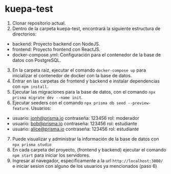 # kuepa-test

1. Clonar repositorio actual.
2. Dentro de la carpeta kuepa-test, encontrará la siguiente estructura de directorios:
  - backend: Proyecto backend con NodeJS.
  - frontend: Proyecto frontend con ReactJS.
  - docker-compose.yml: Configuración para el contenedor de la base de datos con PostgreSQL.
3. En la carpeta raiz, ejecutar el comando `docker-compose up` para inicializar el contenedor de docker con la base de datos.
4. Entrar en las carpetas de frontend y backend e instalar dependencias con `npm install`.
5. Ejecutar las migraciones para la base de datos, con el comando `npx prisma migrate dev --name init`.
6. Ejecutar seeders con el comando `npx prisma db seed --preview-feature`. Usuarios:
  - usuario: jonh@prisma.io contraseña: 123456 rol: moderador
  - usuario: bob@prisma.io contraseña: 123456 rol: estudiante
  - usuario: alice@prisma.io contraseña: 123456 rol: estudiante
7. Puede visualizar y administrar la información de la base de datos con `npx prisma studio`
8. En cada carpeta del proyecto, (frontend y backend) ejecutar el comando `npm start` para iniciar los servidores.
9. Ingresar al navegador, especificamente a la url `http://localhost:3000/` e iniciar sesion con alguno de los usuarios ya mencionados (paso 6)


 

